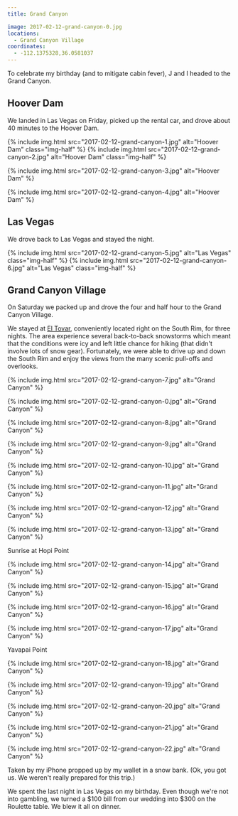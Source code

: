 ```yaml
---
title: Grand Canyon

image: 2017-02-12-grand-canyon-0.jpg
locations:
  - Grand Canyon Village
coordinates:
  - -112.1375328,36.0581037
---
```


To celebrate my birthday (and to mitigate cabin fever), J and I headed to the Grand Canyon.

## Hoover Dam

We landed in Las Vegas on Friday, picked up the rental car, and drove about 40 minutes to the Hoover Dam.

<div class="photos">
{% include img.html src="2017-02-12-grand-canyon-1.jpg" alt="Hoover Dam" class="img-half" %}
{% include img.html src="2017-02-12-grand-canyon-2.jpg" alt="Hoover Dam" class="img-half" %}

{% include img.html src="2017-02-12-grand-canyon-3.jpg" alt="Hoover Dam" %}

{% include img.html src="2017-02-12-grand-canyon-4.jpg" alt="Hoover Dam" %}

</div>

## Las Vegas

We drove back to Las Vegas and stayed the night.

<div class="photos">
{% include img.html src="2017-02-12-grand-canyon-5.jpg" alt="Las Vegas" class="img-half" %}
{% include img.html src="2017-02-12-grand-canyon-6.jpg" alt="Las Vegas" class="img-half" %}
</div>

## Grand Canyon Village

On Saturday we packed up and drove the four and half hour to the Grand Canyon Village.

We stayed at [El Tovar](http://www.grandcanyonlodges.com/lodging/el-tovar/), conveniently located right on the South Rim, for three nights. The area experience several back-to-back snowstorms which meant that the conditions were icy and left little chance for hiking (that didn't involve lots of snow gear). Fortunately, we were able to drive up and down the South Rim and enjoy the views from the many scenic pull-offs and overlooks.

<div class="photos">

{% include img.html src="2017-02-12-grand-canyon-7.jpg"  alt="Grand Canyon" %}

{% include img.html src="2017-02-12-grand-canyon-0.jpg" alt="Grand Canyon" %}

{% include img.html src="2017-02-12-grand-canyon-8.jpg" alt="Grand Canyon" %}

{% include img.html src="2017-02-12-grand-canyon-9.jpg" alt="Grand Canyon" %}

{% include img.html src="2017-02-12-grand-canyon-10.jpg"  alt="Grand Canyon" %}

{% include img.html src="2017-02-12-grand-canyon-11.jpg"  alt="Grand Canyon" %}

{% include img.html src="2017-02-12-grand-canyon-12.jpg"  alt="Grand Canyon" %}

{% include img.html src="2017-02-12-grand-canyon-13.jpg"  alt="Grand Canyon" %}

<div class="caption">Sunrise at Hopi Point</div>

{% include img.html src="2017-02-12-grand-canyon-14.jpg"  alt="Grand Canyon" %}

{% include img.html src="2017-02-12-grand-canyon-15.jpg"  alt="Grand Canyon" %}

{% include img.html src="2017-02-12-grand-canyon-16.jpg"  alt="Grand Canyon" %}

{% include img.html src="2017-02-12-grand-canyon-17.jpg"  alt="Grand Canyon" %}

<div class="caption">Yavapai Point</div>

{% include img.html src="2017-02-12-grand-canyon-18.jpg"  alt="Grand Canyon" %}

{% include img.html src="2017-02-12-grand-canyon-19.jpg"  alt="Grand Canyon" %}

{% include img.html src="2017-02-12-grand-canyon-20.jpg"  alt="Grand Canyon" %}

{% include img.html src="2017-02-12-grand-canyon-21.jpg"  alt="Grand Canyon" %}

{% include img.html src="2017-02-12-grand-canyon-22.jpg"  alt="Grand Canyon" %}

<div class="caption">Taken by my iPhone propped up by my wallet in a snow bank. (Ok, you got us. We weren't really prepared for this trip.)</div>
</div>

We spent the last night in Las Vegas on my birthday. Even though we're not into gambling, we turned a $100 bill from our wedding into $300 on the Roulette table. We blew it all on dinner.
